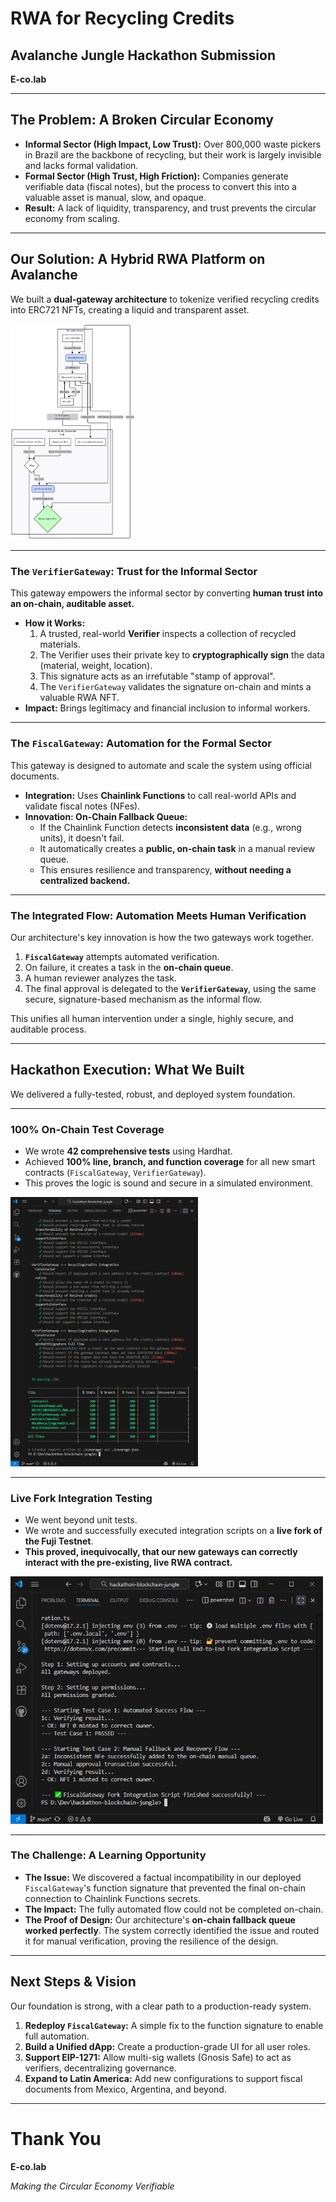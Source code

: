 <!--
theme: uncover
style: |
  section {
    font-size: 28px;
    line-height: 1.4;
  }
  h2 {
    font-size: 48px;
  }
-->

# RWA for Recycling Credits
## Avalanche Jungle Hackathon Submission
**E-co.lab**

---

## The Problem: A Broken Circular Economy

*   **Informal Sector (High Impact, Low Trust):** Over 800,000 waste pickers in Brazil are the backbone of recycling, but their work is largely invisible and lacks formal validation.
*   **Formal Sector (High Trust, High Friction):** Companies generate verifiable data (fiscal notes), but the process to convert this into a valuable asset is manual, slow, and opaque.
*   **Result:** A lack of liquidity, transparency, and trust prevents the circular economy from scaling.

---

## Our Solution: A Hybrid RWA Platform on Avalanche

We built a **dual-gateway architecture** to tokenize verified recycling credits into ERC721 NFTs, creating a liquid and transparent asset.

<style scoped>
img[alt="Diagram"] {
  width: 200px;
}
</style>

![Diagram](https://raw.githubusercontent.com/ecolab-web3/hackathon-blockchain-jungle/refs/heads/main/images/diagram.png)

---

### The `VerifierGateway`: Trust for the Informal Sector

This gateway empowers the informal sector by converting **human trust into an on-chain, auditable asset.**

*   **How it Works:**
    1.  A trusted, real-world **Verifier** inspects a collection of recycled materials.
    2.  The Verifier uses their private key to **cryptographically sign** the data (material, weight, location).
    3.  This signature acts as an irrefutable "stamp of approval".
    4.  The `VerifierGateway` validates the signature on-chain and mints a valuable RWA NFT.
*   **Impact:** Brings legitimacy and financial inclusion to informal workers.

---

### The `FiscalGateway`: Automation for the Formal Sector

This gateway is designed to automate and scale the system using official documents.

*   **Integration:** Uses **Chainlink Functions** to call real-world APIs and validate fiscal notes (NFes).
*   **Innovation: On-Chain Fallback Queue:**
    *   If the Chainlink Function detects **inconsistent data** (e.g., wrong units), it doesn't fail.
    *   It automatically creates a **public, on-chain task** in a manual review queue.
    *   This ensures resilience and transparency, **without needing a centralized backend.**

---

### The Integrated Flow: Automation Meets Human Verification

Our architecture's key innovation is how the two gateways work together.

1.  **`FiscalGateway`** attempts automated verification.
2.  On failure, it creates a task in the **on-chain queue**.
3.  A human reviewer analyzes the task.
4.  The final approval is delegated to the **`VerifierGateway`**, using the same secure, signature-based mechanism as the informal flow.

This unifies all human intervention under a single, highly secure, and auditable process.

---

<!-- _class: lead -->

## Hackathon Execution: What We Built

We delivered a fully-tested, robust, and deployed system foundation.

---

### 100% On-Chain Test Coverage

*   We wrote **42 comprehensive tests** using Hardhat.
*   Achieved **100% line, branch, and function coverage** for all new smart contracts (`FiscalGateway`, `VerifierGateway`).
*   This proves the logic is sound and secure in a simulated environment.

<style scoped>
img[alt="Coverage Report"] {
  width: 300px;
}
</style>

![Coverage Report](https://raw.githubusercontent.com/ecolab-web3/hackathon-blockchain-jungle/refs/heads/main/images/coverageReport.png)

---

### Live Fork Integration Testing

*   We went beyond unit tests.
*   We wrote and successfully executed integration scripts on a **live fork of the Fuji Testnet**.
*   **This proved, inequivocally, that our new gateways can correctly interact with the pre-existing, live RWA contract.**

<style scoped>
img[alt="Fork Test Success"] {
  width: 500px;
}
</style>

![Fork Test Success](https://raw.githubusercontent.com/ecolab-web3/hackathon-blockchain-jungle/refs/heads/main/images/fullFlowIntegration.png)

---

### The Challenge: A Learning Opportunity

*   **The Issue:** We discovered a factual incompatibility in our deployed `FiscalGateway`'s function signature that prevented the final on-chain connection to Chainlink Functions secrets.
*   **The Impact:** The fully automated flow could not be completed on-chain.
*   **The Proof of Design:** Our architecture's **on-chain fallback queue worked perfectly**. The system correctly identified the issue and routed it for manual verification, proving the resilience of the design.

---

## Next Steps & Vision

Our foundation is strong, with a clear path to a production-ready system.

1.  **Redeploy `FiscalGateway`:** A simple fix to the function signature to enable full automation.
2.  **Build a Unified dApp:** Create a production-grade UI for all user roles.
3.  **Support EIP-1271:** Allow multi-sig wallets (Gnosis Safe) to act as verifiers, decentralizing governance.
4.  **Expand to Latin America:** Add new configurations to support fiscal documents from Mexico, Argentina, and beyond.

---

<!-- _class: lead -->

# Thank You

**E-co.lab**

*Making the Circular Economy Verifiable*